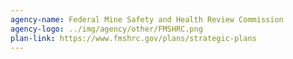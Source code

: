 ```yaml
---
agency-name: Federal Mine Safety and Health Review Commission
agency-logo: ../img/agency/other/FMSHRC.png
plan-link: https://www.fmshrc.gov/plans/strategic-plans
---
```

